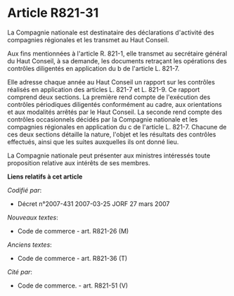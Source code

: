 # Article R821-31

La Compagnie nationale est destinataire des déclarations d'activité des compagnies régionales et les transmet au Haut
Conseil.

Aux fins mentionnées à l'article R. 821-1, elle transmet au secrétaire général du Haut Conseil, à sa demande, les documents
retraçant les opérations des contrôles diligentés en application du b de l'article L. 821-7.

Elle adresse chaque année au Haut Conseil un rapport sur les contrôles réalisés en application des articles L. 821-7 et L.
821-9. Ce rapport comprend deux sections. La première rend compte de l'exécution des contrôles périodiques diligentés
conformément au cadre, aux orientations et aux modalités arrêtés par le Haut Conseil. La seconde rend compte des contrôles
occasionnels décidés par la Compagnie nationale et les compagnies régionales en application du c de l'article L. 821-7.
Chacune de ces deux sections détaille la nature, l'objet et les résultats des contrôles effectués, ainsi que les suites
auxquelles ils ont donné lieu.

La Compagnie nationale peut présenter aux ministres intéressés toute proposition relative aux intérêts de ses membres.

**Liens relatifs à cet article**

_Codifié par_:

  - Décret n°2007-431 2007-03-25 JORF 27 mars 2007

_Nouveaux textes_:

  - Code de commerce - art. R821-26 (M)

_Anciens textes_:

  - Code de commerce - art. R821-36 (T)

_Cité par_:

  - Code de commerce. - art. R821-51 (V)
